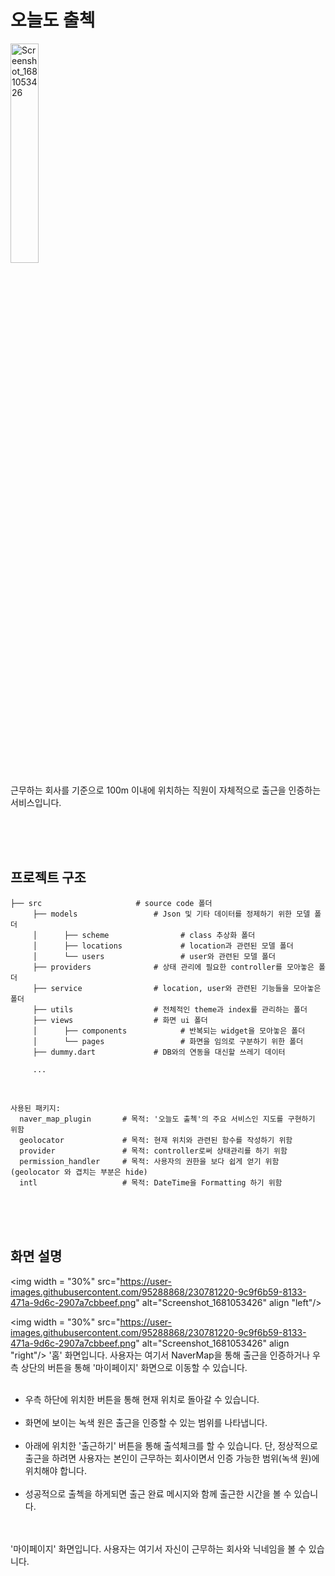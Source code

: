 # 오늘도 출첵

<img width = "30%" src="https://user-images.githubusercontent.com/95288868/230781220-9c9f6b59-8133-471a-9d6c-2907a7cbbeef.png" alt="Screenshot_1681053426"/>

 근무하는 회사를 기준으로 100m 이내에 위치하는 직원이 자체적으로 출근을 인증하는 서비스입니다.

<br/><br/><br/>



## 프로젝트 구조

```
├── src                     # source code 폴더
     ├── models                 # Json 및 기타 데이터를 정제하기 위한 모델 폴더
     │		├── scheme                # class 추상화 폴더
     │		├── locations             # location과 관련된 모델 폴더
     │		└── users                 # user와 관련된 모델 폴더
     ├── providers              # 상태 관리에 필요한 controller를 모아놓은 폴더
     ├── service                # location, user와 관련된 기능들을 모아놓은 폴더
     ├── utils                  # 전체적인 theme과 index를 관리하는 폴더
     ├── views                  # 화면 ui 폴더
     │		├── components            # 반복되는 widget을 모아놓은 폴더
     │		└── pages                 # 화면을 임의로 구분하기 위한 폴더
     ├── dummy.dart             # DB와의 연동을 대신할 쓰레기 데이터
     
     ...
```

<br/>


 ```
 사용된 패키지: 
   naver_map_plugin       # 목적: '오늘도 출첵'의 주요 서비스인 지도를 구현하기 위함
   geolocator             # 목적: 현재 위치와 관련된 함수를 작성하기 위함
   provider               # 목적: controller로써 상태관리를 하기 위함
   permission_handler     # 목적: 사용자의 권한을 보다 쉽게 얻기 위함 (geolocator 와 겹치는 부분은 hide)
   intl                   # 목적: DateTime을 Formatting 하기 위함
```



<br/><br/><br/>

## 화면 설명

<img width = "30%" src="https://user-images.githubusercontent.com/95288868/230781220-9c9f6b59-8133-471a-9d6c-2907a7cbbeef.png" alt="Screenshot_1681053426" align "left"/>

<img width = "30%" src="https://user-images.githubusercontent.com/95288868/230781220-9c9f6b59-8133-471a-9d6c-2907a7cbbeef.png" alt="Screenshot_1681053426" align "right"/>
'홈' 화면입니다. 사용자는 여기서 NaverMap을 통해 출근을 인증하거나 우측 상단의 버튼을 통해 '마이페이지' 화면으로 이동할 수 있습니다.<br/><br/>
- 우측 하단에 위치한 버튼을 통해 현재 위치로 돌아갈 수 있습니다.<br/><br/>
- 화면에 보이는 녹색 원은 출근을 인증할 수 있는 범위를 나타냅니다.<br/><br/>
- 아래에 위치한 '출근하기' 버튼을 통해 출석체크를 할 수 있습니다. 단, 정상적으로 출근을 하려면 사용자는 본인이 근무하는 회사이면서 인증 가능한 범위(녹색 원)에 위치해야 합니다.<br/><br/>
- 성공적으로 출첵을 하게되면 출근 완료 메시지와 함께 출근한 시간을 볼 수 있습니다.<br/><br/><br/>

'마이페이지' 화면입니다. 사용자는 여기서 자신이 근무하는 회사와 닉네임을 볼 수 있습니다.

